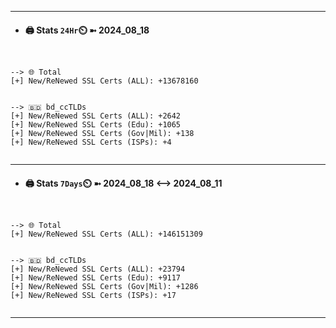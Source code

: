 

---
- #### 🖨️ **Stats** `24Hr`⏲️ ➼ 2024_08_18
```console


--> 🌐 Total
[+] New/ReNewed SSL Certs (ALL): +13678160


--> 🇧🇩 bd_ccTLDs
[+] New/ReNewed SSL Certs (ALL): +2642
[+] New/ReNewed SSL Certs (Edu): +1065
[+] New/ReNewed SSL Certs (Gov|Mil): +138
[+] New/ReNewed SSL Certs (ISPs): +4


```

---
- #### 🖨️ **Stats** `7Days`⏲️ ➼ 2024_08_18 <--> 2024_08_11
```console


--> 🌐 Total
[+] New/ReNewed SSL Certs (ALL): +146151309


--> 🇧🇩 bd_ccTLDs
[+] New/ReNewed SSL Certs (ALL): +23794
[+] New/ReNewed SSL Certs (Edu): +9117
[+] New/ReNewed SSL Certs (Gov|Mil): +1286
[+] New/ReNewed SSL Certs (ISPs): +17


```

---

